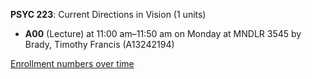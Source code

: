 **PSYC 223**: Current Directions in Vision (1 units)

- **A00** (Lecture) at 11:00 am–11:50 am on Monday at MNDLR 3545 by Brady, Timothy Francis (A13242194)

[Enrollment numbers over time](./PSYC223.tsv)
